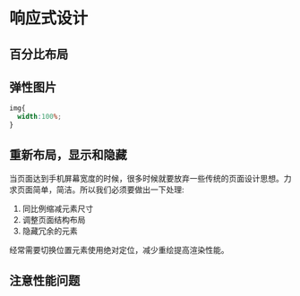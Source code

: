 # 响应式设计
## 百分比布局
## 弹性图片

```css
img{
  width:100%;
}
```

## 重新布局，显示和隐藏
当页面达到手机屏幕宽度的时候，很多时候就要放弃一些传统的页面设计思想。力求页面简单，简洁。所以我们必须要做出一下处理:
1. 同比例缩减元素尺寸
2. 调整页面结构布局
3. 隐藏冗余的元素

经常需要切换位置元素使用绝对定位，减少重绘提高渲染性能。

## 注意性能问题
